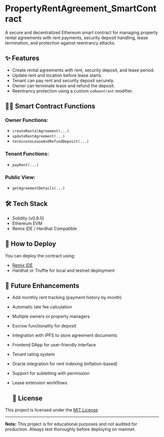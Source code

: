 # PropertyRentAgreement_SmartContract
A secure and decentralized Ethereum smart contract for managing property rental agreements with rent payments, security deposit handling, lease termination, and protection against reentrancy attacks.

## ✨ Features

* Create rental agreements with rent, security deposit, and lease period.
* Update rent and location before lease starts.
* Tenant can pay rent and security deposit securely.
* Owner can terminate lease and refund the deposit.
* Reentrancy protection using a custom `noReentrant` modifier.

## 🧑‍💼 Smart Contract Functions

### Owner Functions:

* `createRentalAgreement(...)`
* `updateRentAgreement(...)`
* `terminateLeaseAndRefundDeposit(...)`

### Tenant Functions:

* `payRent(...)`

### Public View:

* `getAgreementDetails(...)`

## 🛠 Tech Stack

* Solidity (v0.8.0)
* Ethereum EVM
* Remix IDE / Hardhat Compatible

## 🚀 How to Deploy

You can deploy the contract using:

* [Remix IDE](https://remix.ethereum.org)
* Hardhat or Truffle for local and testnet deployment


## 🔮 Future Enhancements

* Add monthly rent tracking (payment history by month)
* Automatic late fee calculation
* Multiple owners or property managers
* Escrow functionality for deposit
* Integration with IPFS to store agreement documents
* Frontend DApp for user-friendly interface
* Tenant rating system
* Oracle integration for rent indexing (inflation-based)
* Support for subletting with permission
* Lease extension workflows

  ## 📄 License

This project is licensed under the [MIT License](https://opensource.org/licenses/MIT)

---

**Note:** This project is for educational purposes and not audited for production. Always test thoroughly before deploying on mainnet.

